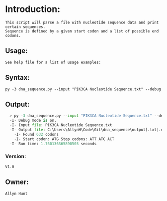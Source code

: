 # Introduction:
	This script will parse a file with nucleotide sequence data and print certain sequences.
	Sequence is defined by a given start codon and a list of possible end codons.

## Usage:
	See help file for a list of usage examples:
## Syntax: 

	py -3 dna_sequence.py --input "PIK3CA Nucleotide Sequence.txt" --debug

## Output: 
```python
  > py -3 dna_sequence.py --input "PIK3CA Nucleotide Sequence.txt" --debug
  -I- Debug mode is on.
  -I- Input file: PIK3CA Nucleotide Sequence.txt
  -I- Output file: C:\Users\AllynH\Code\Git\dna_sequence\output[.txt|.csv]
  	-I- Found 632 codons
  	-I- Start codon: ATG Stop codons: ATT ATC ACT
  -I- Run time: 1.760136365890503 seconds
```

### Version:
	V1.0
## Owner: 

	Allyn Hunt